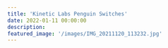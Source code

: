 ```yaml
---
title: 'Kinetic Labs Penguin Switches'
date: 2022-01-11 00:00:00
description: 
featured_image: '/images/IMG_20211120_113232.jpg'
---
```


